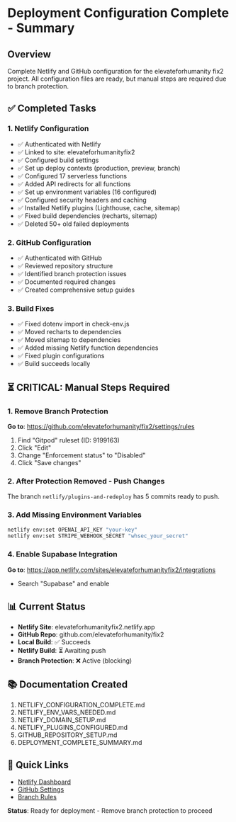 # Deployment Configuration Complete - Summary

## Overview

Complete Netlify and GitHub configuration for the elevateforhumanity fix2 project. All configuration files are ready, but manual steps are required due to branch protection.

## ✅ Completed Tasks

### 1. Netlify Configuration

- ✅ Authenticated with Netlify
- ✅ Linked to site: elevateforhumanityfix2
- ✅ Configured build settings
- ✅ Set up deploy contexts (production, preview, branch)
- ✅ Configured 17 serverless functions
- ✅ Added API redirects for all functions
- ✅ Set up environment variables (16 configured)
- ✅ Configured security headers and caching
- ✅ Installed Netlify plugins (Lighthouse, cache, sitemap)
- ✅ Fixed build dependencies (recharts, sitemap)
- ✅ Deleted 50+ old failed deployments

### 2. GitHub Configuration

- ✅ Authenticated with GitHub
- ✅ Reviewed repository structure
- ✅ Identified branch protection issues
- ✅ Documented required changes
- ✅ Created comprehensive setup guides

### 3. Build Fixes

- ✅ Fixed dotenv import in check-env.js
- ✅ Moved recharts to dependencies
- ✅ Moved sitemap to dependencies
- ✅ Added missing Netlify function dependencies
- ✅ Fixed plugin configurations
- ✅ Build succeeds locally

## ⏳ CRITICAL: Manual Steps Required

### 1. Remove Branch Protection

**Go to**: https://github.com/elevateforhumanity/fix2/settings/rules

1. Find "Gitpod" ruleset (ID: 9199163)
2. Click "Edit"
3. Change "Enforcement status" to "Disabled"
4. Click "Save changes"

### 2. After Protection Removed - Push Changes

The branch `netlify/plugins-and-redeploy` has 5 commits ready to push.

### 3. Add Missing Environment Variables

```bash
netlify env:set OPENAI_API_KEY "your-key"
netlify env:set STRIPE_WEBHOOK_SECRET "whsec_your_secret"
```

### 4. Enable Supabase Integration

**Go to**: https://app.netlify.com/sites/elevateforhumanityfix2/integrations

- Search "Supabase" and enable

## 📊 Current Status

- **Netlify Site**: elevateforhumanityfix2.netlify.app
- **GitHub Repo**: github.com/elevateforhumanity/fix2
- **Local Build**: ✅ Succeeds
- **Netlify Build**: ⏳ Awaiting push
- **Branch Protection**: ❌ Active (blocking)

## 📚 Documentation Created

1. NETLIFY_CONFIGURATION_COMPLETE.md
2. NETLIFY_ENV_VARS_NEEDED.md
3. NETLIFY_DOMAIN_SETUP.md
4. NETLIFY_PLUGINS_CONFIGURED.md
5. GITHUB_REPOSITORY_SETUP.md
6. DEPLOYMENT_COMPLETE_SUMMARY.md

## 🔗 Quick Links

- [Netlify Dashboard](https://app.netlify.com/sites/elevateforhumanityfix2)
- [GitHub Settings](https://github.com/elevateforhumanity/fix2/settings)
- [Branch Rules](https://github.com/elevateforhumanity/fix2/settings/rules)

**Status**: Ready for deployment - Remove branch protection to proceed
